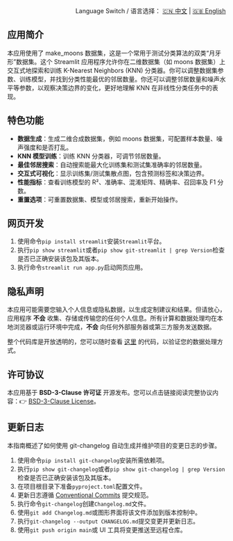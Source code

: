 <p align="right">
  Language Switch / 语言选择：
  <a href="./README.zh-CN.md">🇨🇳 中文</a> | <a href="./README.md">🇬🇧 English</a>
</p>

**应用简介**
---
本应用使用了 make_moons 数据集，这是一个常用于测试分类算法的双类“月牙形”数据集。这个 Streamlit 应用程序允许你在二维数据集（如
moons 数据集）上交互式地探索和训练 K-Nearest Neighbors (KNN)
分类器。你可以调整数据集参数、训练模型，并找到分类性能最优的邻居数量。你还可以调整邻居数量和噪声水平等参数，以观察决策边界的变化，更好地理解
KNN 在非线性分类任务中的表现。

**特色功能**
---

- **数据生成**：生成二维合成数据集，例如 moons 数据集，可配置样本数量、噪声强度和是否打乱。
- **KNN 模型训练**：训练 KNN 分类器，可调节邻居数量。
- **最佳邻居搜索**：自动搜索能最大化训练集和测试集准确率的邻居数量。
- **交互式可视化**：显示训练集/测试集散点图，包含预测标签和决策边界。
- **性能指标**：查看训练模型的 R²、准确率、混淆矩阵、精确率、召回率及 F1 分数。
- **重置选项**：可重置数据集、模型或邻居搜索，重新开始操作。

**网页开发**
---

1. 使用命令`pip install streamlit`安装`Streamlit`平台。
2. 执行`pip show streamlit`或者`pip show git-streamlit | grep Version`检查是否已正确安装该包及其版本。
3. 执行命令`streamlit run app.py`启动网页应用。

**隐私声明**
---
本应用可能需要您输入个人信息或隐私数据，以生成定制建议和结果。但请放心，应用程序 **不会**
收集、存储或传输您的任何个人信息。所有计算和数据处理均在本地浏览器或运行环境中完成，**不会** 向任何外部服务器或第三方服务发送数据。

整个代码库是开放透明的，您可以随时查看 [这里](./) 的代码，以验证您的数据处理方式。

**许可协议**
---
本应用基于 **BSD-3-Clause 许可证** 开源发布。您可以点击链接阅读完整协议内容：👉 [BSD-3-Clause License](./LICENSE)。

**更新日志**
---
本指南概述了如何使用 git-changelog 自动生成并维护项目的变更日志的步骤。

1. 使用命令`pip install git-changelog`安装所需依赖项。
2. 执行`pip show git-changelog`或者`pip show git-changelog | grep Version`检查是否已正确安装该包及其版本。
3. 在项目根目录下准备`pyproject.toml`配置文件。
4. 更新日志遵循 [Conventional Commits](https://www.conventionalcommits.org/zh-hans/v1.0.0/) 提交规范。
5. 执行命令`git-changelog`创建`Changelog.md`文件。
6. 使用`git add Changelog.md`或图形界面将该文件添加到版本控制中。
7. 执行`git-changelog --output CHANGELOG.md`提交变更并更新日志。
8. 使用`git push origin main`或 UI 工具将变更推送至远程仓库。
